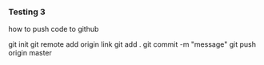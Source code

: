 ### Testing 3

how to push code to github 

git init 
git remote add origin link 
git add .
git commit -m  "message"
git push origin master
